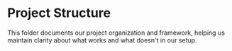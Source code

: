# Project Structure

This folder documents our project organization and framework, helping us maintain clarity about what works and what doesn't in our setup.